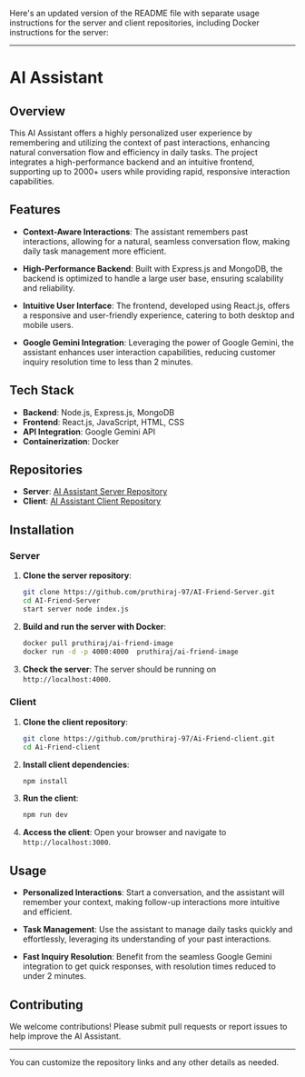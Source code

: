 Here's an updated version of the README file with separate usage instructions for the server and client repositories, including Docker instructions for the server:

---

# AI Assistant

## Overview

This AI Assistant offers a highly personalized user experience by remembering and utilizing the context of past interactions, enhancing natural conversation flow and efficiency in daily tasks. The project integrates a high-performance backend and an intuitive frontend, supporting up to 2000+ users while providing rapid, responsive interaction capabilities.

## Features

- **Context-Aware Interactions**: The assistant remembers past interactions, allowing for a natural, seamless conversation flow, making daily task management more efficient.
  
- **High-Performance Backend**: Built with Express.js and MongoDB, the backend is optimized to handle a large user base, ensuring scalability and reliability.

- **Intuitive User Interface**: The frontend, developed using React.js, offers a responsive and user-friendly experience, catering to both desktop and mobile users.

- **Google Gemini Integration**: Leveraging the power of Google Gemini, the assistant enhances user interaction capabilities, reducing customer inquiry resolution time to less than 2 minutes.

## Tech Stack

- **Backend**: Node.js, Express.js, MongoDB
- **Frontend**: React.js, JavaScript, HTML, CSS
- **API Integration**: Google Gemini API
- **Containerization**: Docker

## Repositories

- **Server**: [AI Assistant Server Repository](https://github.com/pruthiraj-97/AI-Friend-Server.git)
- **Client**: [AI Assistant Client Repository](https://github.com/pruthiraj-97/Ai-Friend-client.git)

## Installation

### Server

1. **Clone the server repository**:
   ```bash
   git clone https://github.com/pruthiraj-97/AI-Friend-Server.git
   cd AI-Friend-Server
   start server node index.js
   ```

2. **Build and run the server with Docker**:
   ```bash
   docker pull pruthiraj/ai-friend-image
   docker run -d -p 4000:4000  pruthiraj/ai-friend-image
   ```

4. **Check the server**:
   The server should be running on `http://localhost:4000`.

### Client

1. **Clone the client repository**:
   ```bash
   git clone https://github.com/pruthiraj-97/Ai-Friend-client.git
   cd Ai-Friend-client
   ```

2. **Install client dependencies**:
   ```bash
   npm install
   ```

3. **Run the client**:
   ```bash
   npm run dev
   ```

4. **Access the client**:
   Open your browser and navigate to `http://localhost:3000`.

## Usage

- **Personalized Interactions**: Start a conversation, and the assistant will remember your context, making follow-up interactions more intuitive and efficient.
  
- **Task Management**: Use the assistant to manage daily tasks quickly and effortlessly, leveraging its understanding of your past interactions.

- **Fast Inquiry Resolution**: Benefit from the seamless Google Gemini integration to get quick responses, with resolution times reduced to under 2 minutes.

## Contributing

We welcome contributions! Please submit pull requests or report issues to help improve the AI Assistant.


---

You can customize the repository links and any other details as needed.